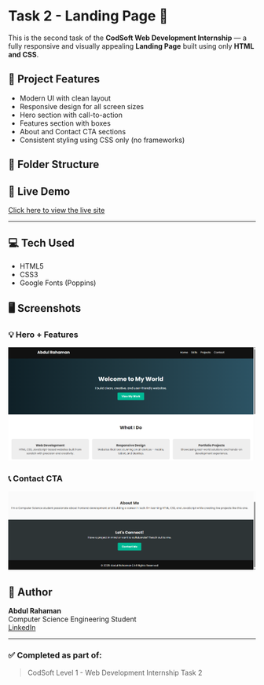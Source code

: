 # Task 2 - Landing Page 🚀

This is the second task of the **CodSoft Web Development Internship** — a fully responsive and visually appealing **Landing Page** built using only **HTML and CSS**.

## 🔧 Project Features

- Modern UI with clean layout
- Responsive design for all screen sizes
- Hero section with call-to-action
- Features section with boxes
- About and Contact CTA sections
- Consistent styling using CSS only (no frameworks)

## 📁 Folder Structure
## 🚀 Live Demo

[Click here to view the live site](https://dashing-banoffee-b9fb16.netlify.app/)

---


## 💻 Tech Used

- HTML5
- CSS3
- Google Fonts (Poppins)

## 🖥️ Screenshots

### 💡 Hero + Features
![Hero Section](https://github.com/AbdulR1345/codsoft/blob/main/Task-2-LandingPage/hero.png?raw=true)

### 📞 Contact CTA
![Contact CTA](https://github.com/AbdulR1345/codsoft/blob/main/Task-2-LandingPage/contact.png?raw=true)

## 📌 Author

**Abdul Rahaman**  
Computer Science Engineering Student  
[LinkedIn](https://www.linkedin.com/in/abdul-rahaman-14b183320/) 

---

### ✅ Completed as part of:
> CodSoft Level 1 - Web Development Internship Task 2

